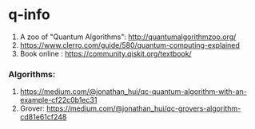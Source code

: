 # q-info
1. A zoo of "Quantum Algorithms": http://quantumalgorithmzoo.org/
2. https://www.clerro.com/guide/580/quantum-computing-explained
3. Book online : https://community.qiskit.org/textbook/

### Algorithms:
1. https://medium.com/@jonathan_hui/qc-quantum-algorithm-with-an-example-cf22c0b1ec31
2. Grover: https://medium.com/@jonathan_hui/qc-grovers-algorithm-cd81e61cf248

